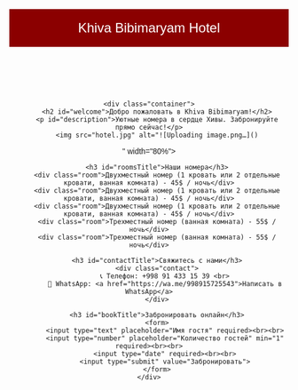 <!DOCTYPE html>
<html lang="ru">
<head>
    <meta charset="UTF-8">
    <meta name="viewport" content="width=device-width, initial-scale=1.0">
    <title>Khiva Bibimaryam Hotel</title>
    <style>
        body { font-family: Arial, sans-serif; text-align: center; }
        header { background-color: #8B0000; color: white; padding: 20px; font-size: 24px; }
        .container { padding: 20px; }
        .room { border: 1px solid #ddd; padding: 15px; margin: 10px; display: inline-block; }
        .contact { margin-top: 20px; }
    </style>
    <script>
        document.addEventListener("DOMContentLoaded", function () {
            const userLang = navigator.language || navigator.userLanguage;
            if (userLang.startsWith("en")) {
                document.getElementById("welcome").innerText = "Welcome to Khiva Bibimaryam!";
                document.getElementById("description").innerText = "Cozy rooms in the heart of Khiva. Book now!";
                document.getElementById("roomsTitle").innerText = "Our Rooms";
                document.getElementById("contactTitle").innerText = "Contact Us";
                document.getElementById("bookTitle").innerText = "Book Online";
                document.querySelector("input[placeholder='Имя гостя']").setAttribute("placeholder", "Guest Name");
                document.querySelector("input[placeholder='Количество гостей']").setAttribute("placeholder", "Number of Guests");
                document.querySelector("input[type='submit']").setAttribute("value", "Book Now");
            }
        });
    </script>
</head>
<body>
    <header>Khiva Bibimaryam Hotel</header>
    
    <div class="container">
        <h2 id="welcome">Добро пожаловать в Khiva Bibimaryam!</h2>
        <p id="description">Уютные номера в сердце Хивы. Забронируйте прямо сейчас!</p>
        <img src="hotel.jpg" alt="![Uploading image.png…]()
" width="80%">
        
        <h3 id="roomsTitle">Наши номера</h3>
        <div class="room">Двухместный номер (1 кровать или 2 отдельные кровати, ванная комната) - 45$ / ночь</div>
        <div class="room">Двухместный номер (1 кровать или 2 отдельные кровати, ванная комната) - 45$ / ночь</div>
        <div class="room">Двухместный номер (1 кровать или 2 отдельные кровати, ванная комната) - 45$ / ночь</div>
        <div class="room">Трехместный номер (ванная комната) - 55$ / ночь</div>
        <div class="room">Трехместный номер (ванная комната) - 55$ / ночь</div>
        
        <h3 id="contactTitle">Свяжитесь с нами</h3>
        <div class="contact">
            📞 Телефон: +998 91 433 15 39 <br>
            💬 WhatsApp: <a href="https://wa.me/998915725543">Написать в WhatsApp</a>
        </div>
        
        <h3 id="bookTitle">Забронировать онлайн</h3>
        <form>
            <input type="text" placeholder="Имя гостя" required><br><br>
            <input type="number" placeholder="Количество гостей" min="1" required><br><br>
            <input type="date" required><br><br>
            <input type="submit" value="Забронировать">
        </form>
    </div>
</body>
</html>

